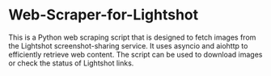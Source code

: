 # Web-Scraper-for-Lightshot
This is a Python web scraping script that is designed to fetch images from the Lightshot screenshot-sharing service. It uses asyncio and aiohttp to efficiently retrieve web content. The script can be used to download images or check the status of Lightshot links.

